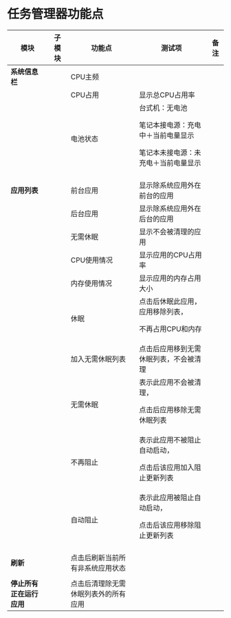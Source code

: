 # 任务管理器功能点

| 模块 | 子模块 | 功能点 | 测试项 | 备注 |
| ----- |-----|-----|-----|----- |
|**系统信息栏**||CPU主频|||
|||CPU占用|显示总CPU占用率||
|||电池状态|台式机：无电池<p>笔记本接电源：充电中＋当前电量显示<p>笔记本未接电源：未充电＋当前电量显示||
||||||
|**应用列表**||前台应用|显示除系统应用外在前台的应用||
|||后台应用|显示除系统应用外在后台的应用||
|||无需休眠|显示不会被清理的应用||
|||CPU使用情况|显示应用的CPU占用率||
|||内存使用情况|显示应用的内存占用大小||
|||休眠|点击后休眠此应用，应用移除列表，<p>不再占用CPU和内存||
|||加入无需休眠列表|点击后应用移到无需休眠列表，不会被清理||
|||无需休眠|表示此应用不会被清理，<p>点击后应用移除无需休眠列表||
|||不再阻止|表示此应用不被阻止自动启动，<p>点击后该应用加入阻止更新列表||
|||自动阻止|表示此应用被阻止自动启动，<p>点击后该应用移除阻止更新列表||
||||||
|**刷新**||点击后刷新当前所有非系统应用状态|||
||||||
|**停止所有正在运行应用**||点击后清理除无需休眠列表外的所有应用|||
